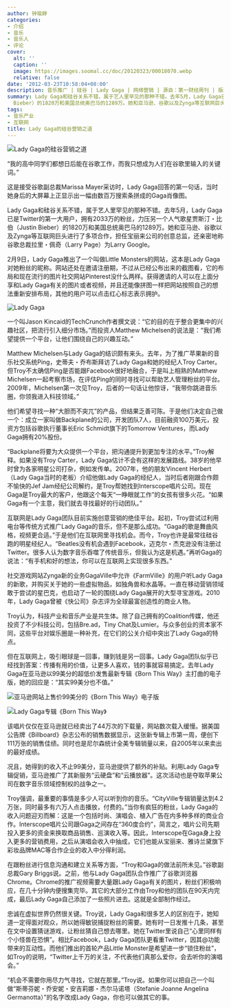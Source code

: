 ```yaml
---
author: 钟瑜婷
categories:
- 介绍
- 音乐
- 音乐人
- 评论
cover:
  alt: ''
  caption: ''
  image: https://images.soomal.cc/doc/20120323/00018070.webp
  relative: false
date: '2012-03-23T10:58:04+08:00'
description: 音乐推广 | 硅谷 | Lady Gaga | 网络营销 | 源自：第一财经周刊 | 版权：转载 |  平均/总评分：10.00/30
summary: Lady Gaga和硅谷关系不错，属于艺人里罕见的那种不错。去年5月，Lady Gaga已是Twitter的第一大用户，拥有2033万的粉丝，力压另一个人气歌星贾斯汀・比伯（Justin
  Bieber）的1820万和美国总统奥巴马的1289万。她和亚马逊、谷歌以及Zynga等互联网巨头进行了多项合作，担任宝丽来公司的创意总监……
tags:
- 音乐产业
- 互联网
title: Lady Gaga的硅谷营销之道
---
```


![Lady Gaga的硅谷营销之道](https://images.soomal.cc/doc/20120323/00018070.webp)



“我的高中同学们都想日后能在谷歌工作，而我只想成为人们在谷歌里输入的关键词。” 

这是接受谷歌副总裁Marissa Mayer采访时，Lady Gaga回答的第一句话，当时她身后的大屏幕上正显示出一幅由数百万搜索条拼成的Gaga肖像图。 

Lady Gaga和硅谷关系不错，属于艺人里罕见的那种不错。去年5月，Lady Gaga已是Twitter的第一大用户，拥有2033万的粉丝，力压另一个人气歌星贾斯汀・比伯（Justin Bieber）的1820万和美国总统奥巴马的1289万。她和亚马逊、谷歌以及Zynga等互联网巨头进行了多项合作，担任宝丽来公司的创意总监，还亲密地称谷歌总裁拉里・佩奇（Larry Page）为Larry Google。 

2月9日，Lady Gaga推出了一个叫做Little Monsters的网站，这本是Lady Gaga对她粉丝的昵称。网站还处在邀请注册期，不过从已经公布出来的截图看，它的布局和现在流行的图片社交网站Pinterest没什么两样。获得邀请的人可以在上面分享和Lady Gaga有关的图片或者视频，并且还能像拼图一样把网站按照自己的想法重新安排布局，其他的用户可以点击红心标志表示拥护。 

![Lady Gaga](https://images.soomal.cc/doc/20120323/00018067.webp)





一个叫Jason Kincaid的TechCrunch作者撰文说：“它的目的在于整合更集中的兴趣社区，把流行引入细分市场。”而投资人Matthew Michelsen的说法是：“我们希望提供一个平台，让他们围绕自己的兴趣互动。” 

Matthew Michelsen与Lady Gaga的结识颇有来头。去年，为了推广苹果新的音乐社交系统Ping，史蒂夫・乔布斯拜访了Lady Gaga和她的经纪人Troy Carter。但Troy不太确信Ping是否能跟Facebook很好地融合，于是叫上相熟的Matthew Michelsen一起考察市场，在评估Ping的同时寻找可以帮助艺人管理粉丝的平台。2009年，Michelsen第一次见Troy，后者的一句话让他惊讶，“我带你跳进音乐圈，你领我进入科技领域。” 

他们希望寻找一种“大胆而不突兀”的产品，但结果乏善可陈。于是他们决定自己做一个：成立一家叫做Backplane的公司，开发团队7人，目前融资100万美元，投资方包括谷歌执行董事长Eric Schmidt旗下的Tomorrow Ventures，而Lady Gaga拥有20%股份。 

“Backplane将要为大众提供一个平台，把沟通提升到更加专注的水平。”Troy解释。如果没有Troy Carter，Lady Gaga估计不会有这样的发展路线。38岁的他早时曾为各家明星公司打杂，例如发传单。2007年，他的朋友Vincent Herbert（Lady Gaga当时的老板）介绍他做Lady Gaga的经纪人，当时后者刚跟合作颇不愉快的Jef Jam经纪公司解约，是Troy帮她找到Interscope唱片公司。现在Gaga是Troy最大的客户，他跟这个每天“一睁眼就工作”的女孩有很多火花。“如果Gaga有一个主意，我们就去寻找最好的行动团队。” 

互联网是Lady Gaga团队目前实施创意营销的绝佳平台。起初，Troy尝试过利用电台等传统方式推广Lady Gaga的音乐，但不是那么成功。“Gaga的歌是舞曲风格，视频更合适。”于是他们在互联网里寻找机会。而今，Troy也许是最常往硅谷跑的明星经纪人。“Beatles没有机会遇到Facebook，迈克尔・杰克逊没有注册过Twitter。很多人认为数字音乐吞噬了传统音乐，但我认为这是机遇。”再听Gaga的说法：“有手机和好的想法，你可以在互联网上实现很多东西。” 

社交游戏网站Zynga新的业务GagaVille中允许《FarmVille》的用户听Lady Gaga的新歌，并购买关于她的一些虚拟物品，如独角兽和水晶等。一直在移动营销领域敢于尝试的星巴克，也启动了一轮的围绕Lady Gaga展开的大型寻宝游戏。2010年，Lady Gaga曾被《快公司》杂志评为全球最富创造性的商业人物。 

Troy认为，科技产业和音乐产业是共生体。除了自己拥有的Coalition传媒，他还投资了不少科技公司，包括Bre.ad，Tiny Chat及Lumier。与众多创业的资本家不同，这些平台对娱乐圈是一种补充，在它们的公关介绍中突出了Lady Gaga的特点。 

但在互联网上，吸引眼球是一回事，赚到钱是另一回事。Lady Gaga团队似乎已经找到答案：传播有用的价值，让更多人喜欢，钱的事就容易搞定。去年Lady Gaga在亚马逊以99美分的超低价发售最新专辑《Born This Way》主打曲的电子版，她的回应是：“其实99美分也不值。” 

![亚马逊网站上售价99美分的《Born This Way》电子版](https://images.soomal.cc/doc/20120323/00018068.webp)




![Lady Gaga专辑《Born This Way》](https://images.soomal.cc/doc/20120323/00018069.webp)





该唱片仅仅在亚马逊就已经卖出了44万次的下载量，网站数次载入缓慢。据美国公告牌《Billboard》杂志公布的销售数据显示，这张新专辑上市第一周，便创下111万张的销售佳绩。同时也是尼尔森统计全美专辑销量以来，自2005年以来卖出的最好成绩。 

况且，她得到的收入不止99美分，亚马逊提供了额外的补贴。利用Lady Gaga专辑促销，亚马逊推广了其新服务“云硬盘”和“云播放器”。这次活动也是夺取苹果公司在数字音乐领域控制权的战争之一。 

Troy强调，最重要的事情是多少人可以听到你的音乐。“CityVille专辑销量达到4.2万张，同时最多有六万人点击播放，付费的。”当你有疯狂的粉丝，Lady Gaga的收入问题迎刃而解：这是一个包括时尚、演唱会、植入广告在内多种多样的商业合作。Interscope唱片公司跟Gaga之间存在“360度合约”，简言之，唱片公司先期投入更多的资金来换取商品销售、巡演收入等。因此，Interscope在Gaga身上投入更多的营销费用，之后从演唱会收入中抽成，它们也能从宝丽来、雅诗兰黛旗下彩妆品牌MAC等合作企业的收入中分得利润。 

在跟粉丝进行信息沟通和建立关系等方面，“Troy和Gaga的做法前所未见。”谷歌副总裁Gary Briggs说。之前，他与Lady Gaga团队合作推广了谷歌浏览器Chrome。Chrome的推广视频需要大量跟Lady Gaga有关的图片，粉丝们积极响应，在几十分钟内便搜集完毕。其它的大部分工作由Troy和他的团队在90天内完成，最后Lady Gaga自己添加了一些照片进去。这就是全部制作经过。 

忠诚在虚拟世界仍然很关键。Troy说，Lady Gaga和很多艺人的区别在于，她知道一定得面对观众，所以她得敏锐捕捉粉丝的需要。她有时一日发推十几条，甚至在文中设置猜谜游戏，让粉丝猜自己想去哪里。她在Twitter里说自己“心里同样有个小怪兽在恐惧”。相比Facebook，Lady Gaga团队更看重Twitter，因其@功能带来的互动性。而他们推出的首轮产品Little Monster是希望进一步“锁住粉丝”，如Troy的说明，“Twitter上千万的关注，不代表他们真那么爱你，会去听你的演唱会。” 

“机会不需要你用尽力气寻找，它就在那里。”Troy说。如果你可以把自己一个叫做“斯蒂芬妮・乔安妮・安吉莉娜・杰尔马诺塔（Stefanie Joanne Angelina Germanotta）”的名字改成Lady Gaga，你也可以做其它的事。